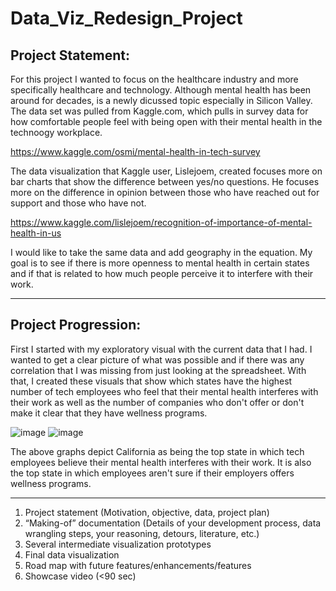 # Data_Viz_Redesign_Project

## Project Statement:

For this project I wanted to focus on the healthcare industry and more specifically healthcare and technology. Although mental health has been around for decades, is a newly dicussed topic especially in Silicon Valley. The data set was pulled from Kaggle.com, which pulls in survey data for how comfortable people feel with being open with their mental health in the technoogy workplace.

https://www.kaggle.com/osmi/mental-health-in-tech-survey

The data visualization that Kaggle user, Lislejoem, created focuses more on bar charts that show the difference between yes/no questions. He focuses more on the difference in opinion between those who have reached out for support and those who have not. 

https://www.kaggle.com/lislejoem/recognition-of-importance-of-mental-health-in-us

I would like to take the same data and add geography in the equation. My goal is to see if there is more openness to mental health in certain states and if that is related to how much people perceive it to interfere with their work. 

---------
## Project Progression:
First I started with my exploratory visual with the current data that I had. I wanted to get a clear picture of what was possible and if there was any correlation that I was missing from just looking at the spreadsheet. With that, I created these visuals that show which states have the highest number of tech employees who feel that their mental health interferes with their work as well as the number of companies who don't offer or don't make it clear that they have wellness programs.

![image](https://user-images.githubusercontent.com/32119820/31318365-d42c4704-ac05-11e7-8077-cebd042b10a4.png)
![image](https://user-images.githubusercontent.com/32119820/31318370-e86b5bf6-ac05-11e7-98e0-5af3e34c2034.png)

The above graphs depict California as being the top state in which tech employees believe their mental health interferes with their work. It is also the top state in which employees aren't sure if their employers offers wellness programs.


-------------------------
1. Project statement (Motivation, objective, data, project plan)
2. “Making-of” documentation (Details of your development process, data wrangling steps, your reasoning,
detours, literature, etc.)
3. Several intermediate visualization prototypes
4. Final data visualization
5. Road map with future features/enhancements/features
6. Showcase video (<90 sec)
